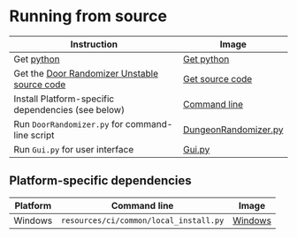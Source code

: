 # Running from source

|Instruction|Image|
|-----------|-----|
|Get [python](http://python.org/downloads)|[Get python](https://raw.githubusercontent.com/miketrethewey/ALttPDoorRandomizer/DoorDevUnstable/docs/images/python.png)
|Get the [Door Randomizer Unstable source code](https://github.com/Aerinon/ALttPDoorRandomizer/archive/DoorDevUnstable.zip)|[Get source code](https://raw.githubusercontent.com/miketrethewey/ALttPDoorRandomizer/DoorDevUnstable/docs/images/sourcecode.png)
|Install Platform-specific dependencies (see below)|[Command line](https://raw.githubusercontent.com/miketrethewey/ALttPDoorRandomizer/DoorDevUnstable/docs/images/cmd.png)
|Run `DoorRandomizer.py` for command-line script|[DungeonRandomizer.py](https://raw.githubusercontent.com/miketrethewey/ALttPDoorRandomizer/DoorDevUnstable/docs/images/py-dungeonrandomizer.png)
|Run `Gui.py` for user interface|[Gui.py](https://raw.githubusercontent.com/miketrethewey/ALttPDoorRandomizer/DoorDevUnstable/docs/images/py-gui.png)

## Platform-specific dependencies

|Platform|Command line|Image|
| :----: |------------|-----|
|Windows |`resources/ci/common/local_install.py`|[Windows](https://raw.githubusercontent.com/miketrethewey/ALttPDoorRandomizer/DoorDevUnstable/docs/images/cli-windows.png)
